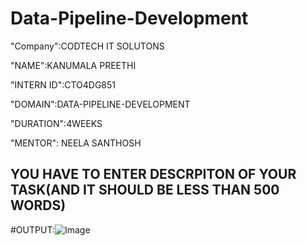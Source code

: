 # Data-Pipeline-Development
"Company":CODTECH IT SOLUTONS

"NAME":KANUMALA PREETHI

"INTERN ID":CTO4DG851

"DOMAIN":DATA-PIPELINE-DEVELOPMENT

"DURATION":4WEEKS

"MENTOR": NEELA SANTHOSH

## YOU HAVE TO ENTER DESCRPITON OF YOUR TASK(AND IT SHOULD BE LESS THAN 500 WORDS)

#OUTPUT:![Image](https://github.com/user-attachments/assets/7b9904d5-305d-418e-8582-326e8166ea10)

